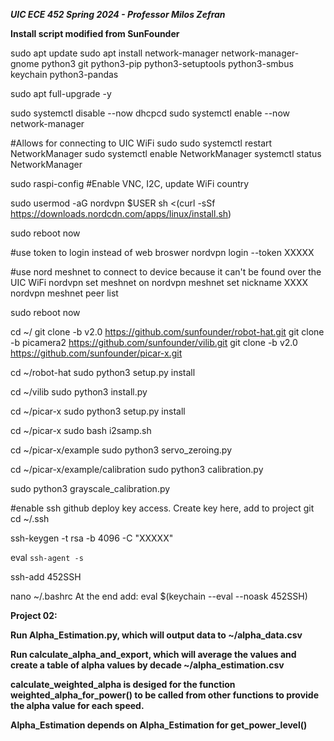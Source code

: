 <b><i>UIC ECE 452 Spring 2024 - Professor Milos Zefran</b></i>

<b>Install script modified from SunFounder</b>

sudo apt update
sudo apt install network-manager network-manager-gnome python3 git python3-pip python3-setuptools python3-smbus keychain python3-pandas

sudo apt full-upgrade -y

sudo systemctl disable --now dhcpcd
sudo systemctl enable --now network-manager


#Allows for connecting to UIC WiFi
sudo sudo systemctl restart NetworkManager
sudo systemctl enable NetworkManager
systemctl status NetworkManager

sudo raspi-config
#Enable VNC, I2C, update WiFi country

sudo usermod -aG nordvpn $USER
sh <(curl -sSf https://downloads.nordcdn.com/apps/linux/install.sh)

sudo reboot now

#use token to login instead of web broswer
nordvpn login --token XXXXX

#use nord meshnet to connect to device because it can't be found over the UIC WiFi
nordvpn set meshnet on
nordvpn meshnet set nickname XXXX
nordvpn meshnet peer list

sudo reboot now

cd ~/
git clone -b v2.0 https://github.com/sunfounder/robot-hat.git
git clone -b picamera2 https://github.com/sunfounder/vilib.git
git clone -b v2.0 https://github.com/sunfounder/picar-x.git

cd ~/robot-hat
sudo python3 setup.py install

cd ~/vilib
sudo python3 install.py

cd ~/picar-x
sudo python3 setup.py install

cd ~/picar-x
sudo bash i2samp.sh


cd ~/picar-x/example
sudo python3 servo_zeroing.py

cd ~/picar-x/example/calibration
sudo python3 calibration.py

sudo python3 grayscale_calibration.py

#enable ssh github deploy key access. Create key here, add to project git 
cd ~/.ssh

ssh-keygen -t rsa -b 4096 -C "XXXXX"

eval `ssh-agent -s`

ssh-add 452SSH

nano ~/.bashrc
At the end add: eval $(keychain --eval --noask 452SSH)


<b>Project 02:<b>

Run Alpha_Estimation.py, which will output data to ~/alpha_data.csv

Run calculate_alpha_and_export, which will average the values and create a table of alpha values by decade ~/alpha_estimation.csv

calculate_weighted_alpha is desiged for the function weighted_alpha_for_power() to be called from other functions to provide the alpha value for each speed.

Alpha_Estimation depends on Alpha_Estimation for get_power_level()